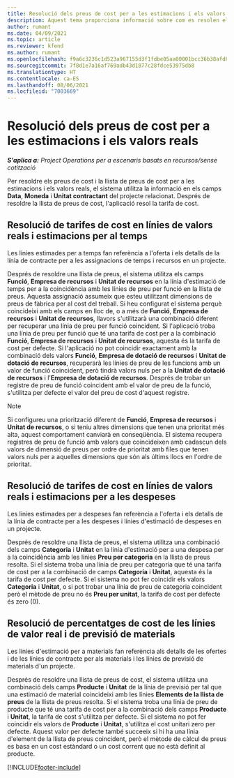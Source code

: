 ```yaml
---
title: Resolució dels preus de cost per a les estimacions i els valors reals
description: Aquest tema proporciona informació sobre com es resolen els preus de cost en les estimacions i els valors reals.
author: rumant
ms.date: 04/09/2021
ms.topic: article
ms.reviewer: kfend
ms.author: rumant
ms.openlocfilehash: f9a6c3236c1d523a967155d3f1fdbe05aa00001bcc36b38afd86270c4cd1d7cc
ms.sourcegitcommit: 7f8d1e7a16af769adb43d1877c28fdce53975db8
ms.translationtype: HT
ms.contentlocale: ca-ES
ms.lasthandoff: 08/06/2021
ms.locfileid: "7003669"
---
```

# <a name="resolving-cost-prices-for-estimates-and-actuals"></a>Resolució dels preus de cost per a les estimacions i els valors reals

_**S'aplica a:** Project Operations per a escenaris basats en recursos/sense cotització_

Per resoldre els preus de cost i la llista de preus de cost per a les estimacions i els valors reals, el sistema utilitza la informació en els camps **Data**, **Moneda** i **Unitat contractant** del projecte relacionat. Després de resoldre la llista de preus de cost, l'aplicació resol la tarifa de cost.

## <a name="resolving-cost-rates-on-actual-and-estimate-lines-for-time"></a>Resolució de tarifes de cost en línies de valors reals i estimacions per al temps

Les línies estimades per a temps fan referència a l'oferta i els detalls de la línia de contracte per a les assignacions de temps i recursos en un projecte.

Després de resoldre una llista de preus, el sistema utilitza els camps **Funció**, **Empresa de recursos** i **Unitat de recursos** en la línia d'estimació de temps per a la coincidència amb les línies de preu per funció en la llista de preus. Aquesta assignació assumeix que esteu utilitzant dimensions de preus de fàbrica per al cost del treball. Si heu configurat el sistema perquè coincideixi amb els camps en lloc de, o a més de **Funció**, **Empresa de recursos** i **Unitat de recursos**, llavors s'utilitzarà una combinació diferent per recuperar una línia de preu per funció coincident. Si l'aplicació troba una línia de preu per funció que té una tarifa de cost per a la combinació **Funció**, **Empresa de recursos** i **Unitat de recursos**, aquesta és la tarifa de cost per defecte. Si l'aplicació no pot coincidir exactament amb la combinació dels valors **Funció**, **Empresa de dotació de recursos** i **Unitat de dotació de recursos**, recuperarà les línies de preu de les funcions amb un valor de funció coincident, però tindrà valors nuls per a la **Unitat de dotació de recursos** i l'**Empresa de dotació de recursos**. Després de trobar un registre de preu de funció coincident amb el valor de preu de la funció, s'utilitza per defecte el valor del preu de cost d'aquest registre. 

> [!NOTE]
> Si configureu una priorització diferent de **Funció**, **Empresa de recursos** i **Unitat de recursos**, o si teniu altres dimensions que tenen una prioritat més alta, aquest comportament canviarà en conseqüència. El sistema recupera registres de preu de funció amb valors que coincideixen amb cadascun dels valors de dimensió de preus per ordre de prioritat amb files que tenen valors nuls per a aquelles dimensions que són als últims llocs en l'ordre de prioritat.

## <a name="resolving-cost-rates-on-actual-and-estimate-lines-for-expense"></a>Resolució de tarifes de cost en línies de valors reals i estimacions per a les despeses

Les línies estimades per a despeses fan referència a l'oferta i els detalls de la línia de contracte per a les despeses i línies d'estimació de despeses en un projecte.

Després de resoldre una llista de preus, el sistema utilitza una combinació dels camps **Categoria** i **Unitat** en la línia d'estimació per a una despesa per a la coincidència amb les línies **Preu per categoria** en la llista de preus resolta. Si el sistema troba una línia de preu per categoria que té una tarifa de cost per a la combinació de camps **Categoria** i **Unitat**, aquesta és la tarifa de cost per defecte. Si el sistema no pot fer coincidir els valors **Categoria** i **Unitat**, o si pot trobar una línia de preu de categoria coincident però el mètode de preu no és **Preu per unitat**, la tarifa de cost per defecte és zero (0).

## <a name="resolving-cost-rates-on-actual-and-estimate-lines-for-material"></a>Resolució de percentatges de cost de les línies de valor real i de previsió de materials

Les línies d'estimació per a materials fan referència als detalls de les ofertes i de les línies de contracte per als materials i les línies de previsió de materials d'un projecte.

Després de resoldre una llista de preus de cost, el sistema utilitza una combinació dels camps **Producte** i **Unitat** de la línia de previsió per tal que una estimació de material coincideixi amb les línies **Elements de la llista de preus** de la llista de preus resolta. Si el sistema troba una línia de preu de producte que té una tarifa de cost per a la combinació dels camps **Producte** i **Unitat**, la tarifa de cost s'utilitza per defecte. Si el sistema no pot fer coincidir els valors de **Producte** i **Unitat**, s'utilitza el cost unitari zero per defecte. Aquest valor per defecte també succeeix si hi ha una línia d'element de la llista de preus coincident, però el mètode de càlcul de preus es basa en un cost estàndard o un cost corrent que no està definit al producte.

[!INCLUDE[footer-include](../includes/footer-banner.md)]
